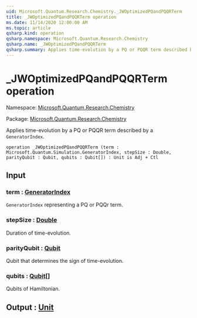```yaml
---
uid: Microsoft.Quantum.Research.Chemistry._JWOptimizedPQandPQQRTerm
title: _JWOptimizedPQandPQQRTerm operation
ms.date: 11/14/2020 12:00:00 AM
ms.topic: article
qsharp.kind: operation
qsharp.namespace: Microsoft.Quantum.Research.Chemistry
qsharp.name: _JWOptimizedPQandPQQRTerm
qsharp.summary: Applies time-evolution by a PQ or PQQR term described by a `GeneratorIndex`.
---
```


# _JWOptimizedPQandPQQRTerm operation

Namespace: [Microsoft.Quantum.Research.Chemistry](xref:Microsoft.Quantum.Research.Chemistry)

Package: [Microsoft.Quantum.Research.Chemistry](https://nuget.org/packages/Microsoft.Quantum.Research.Chemistry)


Applies time-evolution by a PQ or PQQR term described by a `GeneratorIndex`.

```qsharp
operation _JWOptimizedPQandPQQRTerm (term : Microsoft.Quantum.Simulation.GeneratorIndex, stepSize : Double, parityQubit : Qubit, qubits : Qubit[]) : Unit is Adj + Ctl
```


## Input

### term : [GeneratorIndex](xref:Microsoft.Quantum.Simulation.GeneratorIndex)

`GeneratorIndex` representing a PQ or PQQr term.


### stepSize : [Double](xref:microsoft.quantum.lang-ref.double)

Duration of time-evolution.


### parityQubit : [Qubit](xref:microsoft.quantum.lang-ref.qubit)

Qubit that determines the sign of time-evolution.


### qubits : [Qubit](xref:microsoft.quantum.lang-ref.qubit)[]

Qubits of Hamiltonian.



## Output : [Unit](xref:microsoft.quantum.lang-ref.unit)

